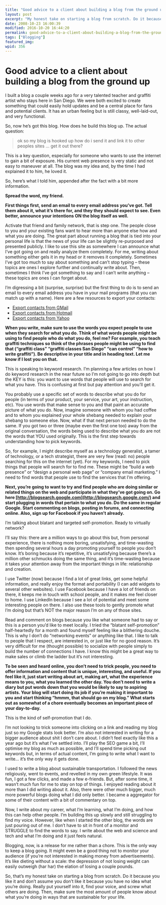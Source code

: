 ```yaml
---
title: "Good advice to a client about building a blog from the ground up"
layout: post
excerpt: "My honest take on starting a blog from scratch. Do it because you like it and don’t assume you don’t like it because you have no idea what you’re doing."
date: 2008-10-23 16:00:39
modified: 2016-10-20 16:44:20
permalink: good-advice-to-a-client-about-building-a-blog-from-the-ground-up/index.html
tags: ["Blogging"]
featured_img:
wpid: 356
---
```


# Good advice to a client about building a blog from the ground up

I built a blog a couple weeks ago for a very talented teacher and graffiti artist who stays here in San Diego. We were both excited to create something that could easily hold updates and be a central place for fans and potential clients. It has an urban feeling but is still classy, well-laid-out, and very functional.

So, now he’s got this blog. How does he build this blog up. The actual question:

> ok so my blog is hooked up how do i send it and link it to other peoples sites ... get it out there?

This is a key question, especially for someone who wants to use the internet to gain a bit of exposure. His current web presence is very static and not easy to maneuver at all. The blog was my idea and, by the time I had explained it to him, he loved it.

So, here’s what I told him, appended after the fact with a bit more information.

**Spread the word, my friend.**

**First things first, send an email to every email address you’ve got. Tell them about it, what it’s there for, and they they should expect to see. Even better, announce your intentions ON the blog itself as well.**

Activate that friend and family network, that is step one. The people close to you and your existing fans want to hear more than anyone else how and what you are doing. The great part about running a blog that is tied into your personal life is that the news of your life can be slightly re-purposed and presented publicly. I like to use this site as somewhere I can announce what I’ve got going on and really analyze them completely. For me, writing about something either gels it in my head or it removes it completely. Sometimes I’ve got too much to say about something and can’t stop typing – these topics are ones I explore further and continually write about. Then, sometimes I think I’ve got something to say and I can’t write anything – these topics are ones I can forget about.

I’m digressing a bit (surprise, surprise) but the first thing to do is to send an email to every email address you have in your mail programs (that you can match up with a name). Here are a few resources to export your contacts:

- [Export contacts from GMail](http://mail.google.com/support/bin/answer.py?hl=en&answer=24911)
- [Export contacts from Hotmail](http://email.about.com/od/hotmailtips/qt/et_export_addr.htm)
- [Export contacts from Yahoo](http://help.yahoo.com/l/us/yahoo/mail/yahoomail/manage/manage-10.html)

**When you write, make sure to use the words you expect people to use when they search for what you do. Think of what words people might be using to find people who do what you do, feel me? For example, you teach graffiti techniques so think of the phrases people might be using to find that (“graffiti class” “graffiti classes San Diego” “can control” “how to write graffiti”). Be descriptive in your title and in heading text. Let me know if I lost you on that.**

This is speaking to keyword research. I’m planning a few articles on how I do keyword research in the near future so I’m not going to go into depth but the KEY is this: you want to use words that people will use to search for what you have. This is confusing at first but pay attention and you’ll get it.

You probably use a specific set of words to describe what you do for people (in terms of your product, your service, your art, your instruction, etc). You use words that make sense to you and that paint an accurate picture of what you do. Now, imagine someone with whom you had coffee and to whom you explained your whole shebang needed to explain your shebang to someone else. Now, what if that next person needed to do the same. If you got two or three (maybe even the first one too) away from the original conversation, the words being used to describe what you do are not the words that YOU used originally. This is the first step towards understanding how to pick keywords.

So, for example, I might describe myself as a technology generalist, a tamer of technology, or a tech strategist, there are very few (read: no) people searching for this on the internet (yet). For my keywords, I need to pick things that people will search for to find me. These might be “build a web presence” or “design a personal web page” or “company email marketing.” I need to find words that people use to find the services that I’m offering.

**Next, you’re going to want to try and find people who are doing similar or related things on the web and participate in what they’ve got going on. Go here [http://blogsearch.google.com](http://blogsearch.google.com/) and start plugging in words that pertain to what you do. Do the same in regular Google. Start commenting on blogs, posting in forums, and connecting online. Also, sign up for Facebook if you haven’t already.**

I’m talking about blatant and targeted self-promotion. Ready to virtually network?

I’ll say this: there are a million ways to go about this but, from personal experience, there is nothing more boring, unsatisfying, and time-wasting then spending several hours a day promoting yourself to people you don’t know. It’s boring because it’s repetitive, it’s unsatisfying because there’s a million other schmucks doing the same thing, and it’s time-wasting because it takes your attention away from the important things in life: relationship and creation.

I use Twitter (now) because I find a lot of great links, get some helpful information, and really enjoy the format and portability (I can add widgets to several other websites). I use Facebook because I have a lot of friends on there, it keeps me in touch with school people, and it makes me feel closer to home. I use LinkedIn because I see a lot of potential and meet some interesting people on there. I also use these tools to gently promote what I’m doing but that’s NOT the major reason I’m on any of those sites.

Read and comment on blogs because you like what someone had to say or this is a person you’d like to meet locally. I tried the “blatant self-promotion” half-heartedly for a month and found myself feeling like a blithering douche. This is why I don’t do “networking events” or anything like that. I like to talk to people that I respect, are interested in, or just like for no good reason. It’s very difficult for me (thought possible) to socialize with people simply to build the number of connections I have. I know this might be a great way to make sales or climb the ladder but it’s not interesting.

**To be seen and heard online, you don’t need to trick people, you need to offer information and content that is unique, interesting, and useful. If you feel like it, just start writing about art, making art, what the experience means to you, what you learned the other day. You don’t need to write a diary but put words down that you would be likely to say to aspiring artists. Your blog will start doing its job if you’re making it important to you and start thinking “hmmm, that should go on my blog.” What starts out as somewhat of a chore eventually becomes an important piece of your day-to-day.**

This is the kind of self-promotion that I do.

I’m not looking to trick someone into clicking on a link and reading my blog just so my Google stats look better. I’m also not interested in writing for a bigger audience about shit I don’t care about. I didn’t feel exactly like this a year ago but it’s what I’ve settled into. I’ll play the SEO game a bit, I’ll optimise my blog as much as possible, and I’ll spend time picking out keywords but, in terms of actual content, I’m going to write what I want to write… it’s the only way it gets done.

I used to write a blog about sustainable transportation. I followed the news religiously, went to events, and revelled in my own green lifestyle. It was fun, I got a few clicks, and made a few e-friends. But, after some time, it wasn’t much fun for me to stay on top of things. I enjoyed reading about it more than I did writing about it. Also, there were other much bigger, much more powerful blogs doing what I did only better. I became a aggregator for some of their content with a bit of commentary on top.

Now, I write about my career, what I’m learning, what I’m doing, and how this can help other people. I’m building this up slowly and still struggling to find my voice. However, like when I started the other blog, the words are just pouring out of me. I don’t have to sit in front of a monitor and STRUGGLE to find the words to say. I write about the web and science and tech and what I’m doing and it just feels natural.

Blogging, now, is a release for me rather than a chore. This is the only way to keep a blog going. It might even be a good thing not to monitor your audience (if you’re not interested in making money from advertisements). It’s like dieting without a scale: the depression of not losing weight can easily outweigh (har har) the elation of losing a couple pounds.

So, that’s my honest take on starting a blog from scratch. Do it because you like it and don’t assume you don’t like it because you have no idea what you’re doing. Really put yourself into it, find your voice, and screw what others are doing. Then, make sure the most amount of people know about what you’re doing in ways that are sustainable for your life.
